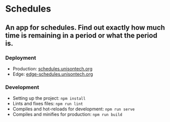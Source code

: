 # Schedules
## An app for schedules. Find out exactly how much time is remaining in a period or what the period is.

### Deployment
- Production: [schedules.unisontech.org](https://schedules.unisontech.org)
- Edge: [edge-schedules.unisontech.org](https://edge-schedules.unisontech.org)

### Development
- Setting up the project: `npm install`
- Lints and fixes files: `npm run lint`
- Compiles and hot-reloads for development: `npm run serve`
- Compiles and minifies for production: `npm run build`
